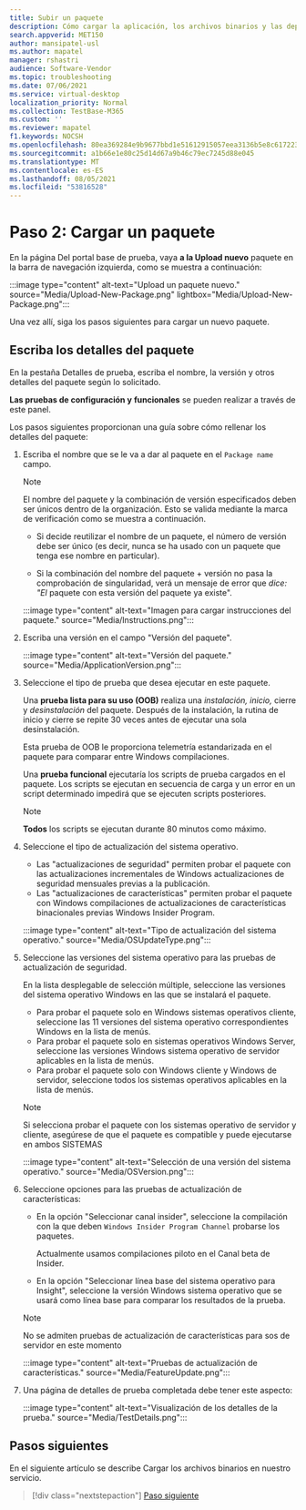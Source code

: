 ```yaml
---
title: Subir un paquete
description: Cómo cargar la aplicación, los archivos binarios y las dependencias en Test Base
search.appverid: MET150
author: mansipatel-usl
ms.author: mapatel
manager: rshastri
audience: Software-Vendor
ms.topic: troubleshooting
ms.date: 07/06/2021
ms.service: virtual-desktop
localization_priority: Normal
ms.collection: TestBase-M365
ms.custom: ''
ms.reviewer: mapatel
f1.keywords: NOCSH
ms.openlocfilehash: 80ea369284e9b9677bbd1e51612915057eea3136b5e8c6172230e332187edb1e
ms.sourcegitcommit: a1b66e1e80c25d14d67a9b46c79ec7245d88e045
ms.translationtype: MT
ms.contentlocale: es-ES
ms.lasthandoff: 08/05/2021
ms.locfileid: "53816528"
---
```

# <a name="step-2-uploading-a-package"></a>Paso 2: Cargar un paquete

En la página Del portal base de prueba, vaya **a la Upload nuevo** paquete en la barra de navegación izquierda, como se muestra a continuación:

:::image type="content" alt-text="Upload un paquete nuevo." source="Media/Upload-New-Package.png" lightbox="Media/Upload-New-Package.png":::

Una vez allí, siga los pasos siguientes para cargar un nuevo paquete.

## <a name="enter-details-for-your-package"></a>Escriba los detalles del paquete

En la pestaña Detalles de prueba, escriba el nombre, la versión y otros detalles del paquete según lo solicitado.

**Las pruebas de configuración y** **funcionales** se pueden realizar a través de este panel.

Los pasos siguientes proporcionan una guía sobre cómo rellenar los detalles del paquete:

1. Escriba el nombre que se le va a dar al paquete en el `Package name` campo.

    > [!NOTE]
    > El nombre del paquete y la combinación de versión especificados deben ser únicos dentro de la organización. Esto se valida mediante la marca de verificación como se muestra a continuación.

    - Si decide reutilizar el nombre de un paquete, el número de versión debe ser único (es decir, nunca se ha usado con un paquete que tenga ese nombre en particular).

    - Si la combinación del nombre del paquete + versión no pasa la comprobación de singularidad, verá un mensaje de error que *dice: "El* paquete con esta versión del paquete ya existe".

    :::image type="content" alt-text="Imagen para cargar instrucciones del paquete." source="Media/Instructions.png":::

2. Escriba una versión en el campo "Versión del paquete".

    :::image type="content" alt-text="Versión del paquete." source="Media/ApplicationVersion.png":::

3. Seleccione el tipo de prueba que desea ejecutar en este paquete.

    Una **prueba lista para su uso (OOB)** realiza una *instalación,* *inicio,* cierre y *desinstalación* del paquete. Después de la instalación, la rutina de inicio y cierre se repite 30 veces antes de ejecutar una sola desinstalación.

    Esta prueba de OOB le proporciona telemetría estandarizada en el paquete para comparar entre Windows compilaciones.

    Una **prueba funcional** ejecutaría los scripts de prueba cargados en el paquete. Los scripts se ejecutan en secuencia de carga y un error en un script determinado impedirá que se ejecuten scripts posteriores.

    > [!NOTE]
    > **Todos** los scripts se ejecutan durante 80 minutos como máximo.

4. Seleccione el tipo de actualización del sistema operativo.

    - Las "actualizaciones de seguridad" permiten probar el paquete con las actualizaciones incrementales de Windows actualizaciones de seguridad mensuales previas a la publicación.
    - Las "actualizaciones de características" permiten probar el paquete con Windows compilaciones de actualizaciones de características binacionales previas Windows Insider Program.
    <!---
    Change to the correct picture
    -->
    :::image type="content" alt-text="Tipo de actualización del sistema operativo." source="Media/OSUpdateType.png":::

5. Seleccione las versiones del sistema operativo para las pruebas de actualización de seguridad.

    En la lista desplegable de selección múltiple, seleccione las versiones del sistema operativo Windows en las que se instalará el paquete.

    - Para probar el paquete solo en Windows sistemas operativos cliente, seleccione las 11 versiones del sistema operativo correspondientes Windows en la lista de menús.
    - Para probar el paquete solo en sistemas operativos Windows Server, seleccione las versiones Windows sistema operativo de servidor aplicables en la lista de menús.
    - Para probar el paquete solo con Windows cliente y Windows de servidor, seleccione todos los sistemas operativos aplicables en la lista de menús.

    > [!NOTE]
    > Si selecciona probar el paquete con los sistemas operativo de servidor y cliente, asegúrese de que el paquete es compatible y puede ejecutarse en ambos SISTEMAS

    :::image type="content" alt-text="Selección de una versión del sistema operativo." source="Media/OSVersion.png":::
    <!---
    Change to the correct picture
    -->

6. Seleccione opciones para las pruebas de actualización de características:

    - En la opción "Seleccionar canal insider", seleccione la compilación con la que deben `Windows Insider Program Channel` probarse los paquetes.

      Actualmente usamos compilaciones piloto en el Canal beta de Insider.

    - En la opción "Seleccionar línea base del sistema operativo para Insight", seleccione la versión Windows sistema operativo que se usará como línea base para comparar los resultados de la prueba.

    > [!NOTE]
    > No se admiten pruebas de actualización de características para sos de servidor en este momento
    <!---
    Note to actual note format for markdown
    -->
    <!---
    Change to the correct picture
    -->
    :::image type="content" alt-text="Pruebas de actualización de características." source="Media/FeatureUpdate.png":::

7. Una página de detalles de prueba completada debe tener este aspecto:

    :::image type="content" alt-text="Visualización de los detalles de la prueba." source="Media/TestDetails.png":::

## <a name="next-steps"></a>Pasos siguientes

En el siguiente artículo se describe Cargar los archivos binarios en nuestro servicio.

> [!div class="nextstepaction"]
> [Paso siguiente](binaries.md)

<!---
Add button for next page
-->
